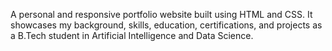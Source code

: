 A personal and responsive portfolio website built using HTML and CSS. It showcases my background, skills, education, certifications, and projects as a B.Tech student in Artificial Intelligence and Data Science.


